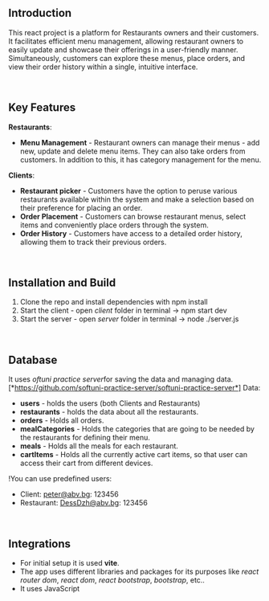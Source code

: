## Introduction

This react project is a platform for Restaurants owners and their customers.  It facilitates efficient menu management, allowing restaurant owners to easily update and showcase their offerings in a user-friendly manner. Simultaneously, customers can explore these menus, place orders, and view their order history within a single, intuitive interface.

&nbsp;

## Key Features

**Restaurants**:
 - **Menu Management** - Restaurant owners can  manage their menus - add new, update and delete menu items. They can also take orders from customers. In addition to this, it has category management for the menu.


**Clients**:
 - **Restaurant picker** - Customers have the option to peruse various restaurants available within the system and make a selection based on their preference for placing an order.
 - **Order Placement** - Customers can browse restaurant menus, select items  and conveniently place orders through the system.
 - **Order History** - Customers have access to a detailed order history, allowing them to track their previous orders.
 
 
&nbsp;

## Installation and Build

1. Clone the repo and install dependencies with npm install
2. Start the client - open *client* folder in terminal -> npm start dev
3. Start the server - open *server* folder in terminal -> node ./server.js

&nbsp;

## Database

It uses *oftuni practice server*for saving the data and managing data. [*https://github.com/softuni-practice-server/softuni-practice-server*]
Data: 

- **users** - holds the users (both Clients and Restaurants)
- **restaurants** - holds the data about all the restaurants.
- **orders** - Holds all orders.
- **mealCategories** - Holds the categories that are going to be needed by the restaurants for defining their menu.
- **meals** - Holds all the meals for each restaurant.
- **cartItems** - Holds all the currently active cart items, so that user can access their cart from different devices.

!You can use predefined users:
 - Client: peter@abv.bg: 123456 
 - Restaurant: DessDzh@abv.bg: 123456 


&nbsp;

## Integrations

- For initial setup it is used **vite**. 
- The app uses different libraries and packages for its purposes like *react router dom*, *react dom*, *react bootstrap*, *bootstrap*, etc..
- It uses JavaScript



&nbsp;

